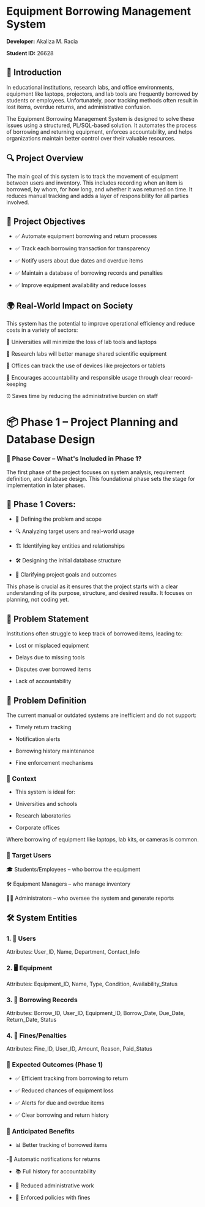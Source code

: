 # Equipment Borrowing Management System

**Developer:** Akaliza M. Racia

**Student ID:** 26628


## 📝 Introduction
In educational institutions, research labs, and office environments, equipment like laptops, projectors, and lab tools are frequently borrowed by students or employees. Unfortunately, poor tracking methods often result in lost items, overdue returns, and administrative confusion.

The Equipment Borrowing Management System is designed to solve these issues using a structured, PL/SQL-based solution. It automates the process of borrowing and returning equipment, enforces accountability, and helps organizations maintain better control over their valuable resources.

## 🔍 Project Overview
The main goal of this system is to track the movement of equipment between users and inventory. This includes recording when an item is borrowed, by whom, for how long, and whether it was returned on time. It reduces manual tracking and adds a layer of responsibility for all parties involved.

## 🎯 Project Objectives

- ✅ Automate equipment borrowing and return processes

- ✅ Track each borrowing transaction for transparency

- ✅ Notify users about due dates and overdue items

- ✅ Maintain a database of borrowing records and penalties

- ✅ Improve equipment availability and reduce losses

## 🌍 Real-World Impact on Society
This system has the potential to improve operational efficiency and reduce costs in a variety of sectors:

🏫 Universities will minimize the loss of lab tools and laptops

🧪 Research labs will better manage shared scientific equipment

🏢 Offices can track the use of devices like projectors or tablets

🔐 Encourages accountability and responsible usage through clear record-keeping

⏰ Saves time by reducing the administrative burden on staff

# 📦 Phase 1 – Project Planning and Database Design

### 🧾 Phase Cover – What's Included in Phase 1?
The first phase of the project focuses on system analysis, requirement definition, and database design. This foundational phase sets the stage for implementation in later phases.

## 🧱 Phase 1 Covers:
- 📌 Defining the problem and scope

- 🔍 Analyzing target users and real-world usage

- 🏗️ Identifying key entities and relationships

- 🛠️ Designing the initial database structure

- 🎯 Clarifying project goals and outcomes

This phase is crucial as it ensures that the project starts with a clear understanding of its purpose, structure, and desired results. It focuses on planning, not coding yet.

## 📌 Problem Statement
Institutions often struggle to keep track of borrowed items, leading to:

- Lost or misplaced equipment

- Delays due to missing tools

- Disputes over borrowed items

- Lack of accountability

## 🔧 Problem Definition
The current manual or outdated systems are inefficient and do not support:

- Timely return tracking

- Notification alerts

- Borrowing history maintenance

- Fine enforcement mechanisms

### 🧠 Context
- This system is ideal for:

- Universities and schools

- Research laboratories

- Corporate offices

Where borrowing of equipment like laptops, lab kits, or cameras is common.

### 👤 Target Users
🎓 Students/Employees – who borrow the equipment

🛠️ Equipment Managers – who manage inventory

🧑‍💼 Administrators – who oversee the system and generate reports

## 🛠️ System Entities
### 1. 👥 Users
Attributes: User_ID, Name, Department, Contact_Info

### 2. 🖥️ Equipment
Attributes: Equipment_ID, Name, Type, Condition, Availability_Status

### 3. 📄 Borrowing Records
Attributes: Borrow_ID, User_ID, Equipment_ID, Borrow_Date, Due_Date, Return_Date, Status

### 4. 💸 Fines/Penalties
Attributes: Fine_ID, User_ID, Amount, Reason, Paid_Status

### 🚀 Expected Outcomes (Phase 1)
- ✅ Efficient tracking from borrowing to return

- ✅ Reduced chances of equipment loss

- ✅ Alerts for due and overdue items

- ✅ Clear borrowing and return history

### 🌟 Anticipated Benefits
  - 📊 Better tracking of borrowed items

  -🔔 Automatic notifications for returns

  - 📚 Full history for accountability

 - 💼 Reduced administrative work

 - 🧾 Enforced policies with fines


